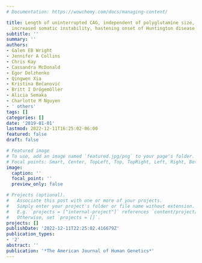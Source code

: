 ```yaml
---
# Documentation: https://wowchemy.com/docs/managing-content/

title: Length of uninterrupted CAG, independent of polyglutamine size, results in
  increased somatic instability, hastening onset of Huntington disease
subtitle: ''
summary: ''
authors:
- Galen EB Wright
- Jennifer A Collins
- Chris Kay
- Cassandra McDonald
- Egor Dolzhenko
- Qingwen Xia
- Kristina Bečanović
- Britt I Drögemöller
- Alicia Semaka
- Charlotte M Nguyen
- ' others'
tags: []
categories: []
date: '2019-01-01'
lastmod: 2022-12-11T16:25:02-06:00
featured: false
draft: false

# Featured image
# To use, add an image named `featured.jpg/png` to your page's folder.
# Focal points: Smart, Center, TopLeft, Top, TopRight, Left, Right, BottomLeft, Bottom, BottomRight.
image:
  caption: ''
  focal_point: ''
  preview_only: false

# Projects (optional).
#   Associate this post with one or more of your projects.
#   Simply enter your project's folder or file name without extension.
#   E.g. `projects = ["internal-project"]` references `content/project/deep-learning/index.md`.
#   Otherwise, set `projects = []`.
projects: []
publishDate: '2022-12-11T22:25:02.416679Z'
publication_types:
- '2'
abstract: ''
publication: '*The American Journal of Human Genetics*'
---
```

